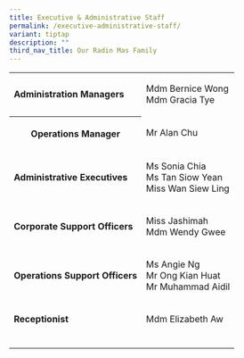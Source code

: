 ```yaml
---
title: Executive & Administrative Staff
permalink: /executive-administrative-staff/
variant: tiptap
description: ""
third_nav_title: Our Radin Mas Family
---
```

<table style="minWidth: 50px">
<colgroup>
<col>
<col>
</colgroup>
<tbody>
<tr>
<td rowspan="1" colspan="1">
<p><strong>Administration Managers</strong>
</p>
</td>
<td rowspan="1" colspan="1">
<p>Mdm Bernice Wong
<br>Mdm Gracia Tye</p>
</td>
</tr>
<tr>
<th rowspan="1" colspan="1">
<p><strong>Operations Manager</strong>
</p>
</th>
<td rowspan="1" colspan="1">
<p>Mr Alan Chu</p>
</td>
</tr>
<tr>
<td rowspan="1" colspan="1">
<p><strong>Administrative Executives</strong>
</p>
</td>
<td rowspan="1" colspan="1">
<p>Ms Sonia Chia
<br>Ms Tan Siow Yean
<br>Miss Wan Siew Ling</p>
</td>
</tr>
<tr>
<td rowspan="1" colspan="1">
<p><strong>Corporate Support Officers</strong>
</p>
</td>
<td rowspan="1" colspan="1">
<p>Miss Jashimah
<br>Mdm Wendy Gwee</p>
</td>
</tr>
<tr>
<td rowspan="1" colspan="1">
<p><strong>Operations Support Officers</strong>
</p>
</td>
<td rowspan="1" colspan="1">
<p>Ms Angie Ng
<br>Mr Ong Kian Huat
<br>Mr Muhammad Aidil</p>
</td>
</tr>
<tr>
<td rowspan="1" colspan="1">
<p><strong>Receptionist</strong>
</p>
</td>
<td rowspan="1" colspan="1">
<p>Mdm Elizabeth Aw</p>
</td>
</tr>
<tr>
<td rowspan="1" colspan="1">
<p></p>
</td>
<td rowspan="1" colspan="1">
<p></p>
</td>
</tr>
</tbody>
</table>
<p></p>